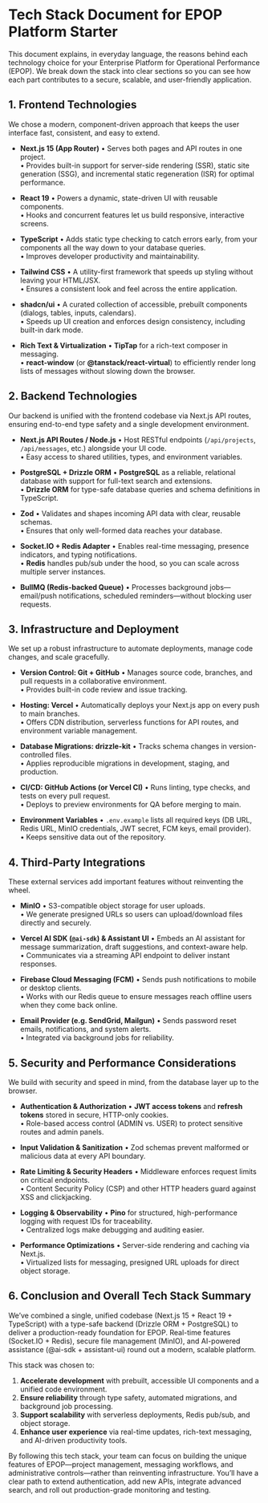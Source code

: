 # Tech Stack Document for EPOP Platform Starter

This document explains, in everyday language, the reasons behind each technology choice for your Enterprise Platform for Operational Performance (EPOP). We break down the stack into clear sections so you can see how each part contributes to a secure, scalable, and user-friendly application.

## 1. Frontend Technologies

We chose a modern, component-driven approach that keeps the user interface fast, consistent, and easy to extend.

- **Next.js 15 (App Router)**
  • Serves both pages and API routes in one project.  
  • Provides built-in support for server-side rendering (SSR), static site generation (SSG), and incremental static regeneration (ISR) for optimal performance.

- **React 19**
  • Powers a dynamic, state-driven UI with reusable components.  
  • Hooks and concurrent features let us build responsive, interactive screens.

- **TypeScript**
  • Adds static type checking to catch errors early, from your components all the way down to your database queries.  
  • Improves developer productivity and maintainability.

- **Tailwind CSS**
  • A utility-first framework that speeds up styling without leaving your HTML/JSX.  
  • Ensures a consistent look and feel across the entire application.

- **shadcn/ui**
  • A curated collection of accessible, prebuilt components (dialogs, tables, inputs, calendars).  
  • Speeds up UI creation and enforces design consistency, including built-in dark mode.

- **Rich Text & Virtualization**
  • **TipTap** for a rich-text composer in messaging.  
  • **react-window** (or **@tanstack/react-virtual**) to efficiently render long lists of messages without slowing down the browser.

## 2. Backend Technologies

Our backend is unified with the frontend codebase via Next.js API routes, ensuring end-to-end type safety and a single development environment.

- **Next.js API Routes / Node.js**
  • Host RESTful endpoints (`/api/projects`, `/api/messages`, etc.) alongside your UI code.  
  • Easy access to shared utilities, types, and environment variables.

- **PostgreSQL + Drizzle ORM**
  • **PostgreSQL** as a reliable, relational database with support for full-text search and extensions.  
  • **Drizzle ORM** for type-safe database queries and schema definitions in TypeScript.

- **Zod**
  • Validates and shapes incoming API data with clear, reusable schemas.  
  • Ensures that only well-formed data reaches your database.

- **Socket.IO + Redis Adapter**
  • Enables real-time messaging, presence indicators, and typing notifications.  
  • **Redis** handles pub/sub under the hood, so you can scale across multiple server instances.

- **BullMQ (Redis-backed Queue)**
  • Processes background jobs—email/push notifications, scheduled reminders—without blocking user requests.

## 3. Infrastructure and Deployment

We set up a robust infrastructure to automate deployments, manage code changes, and scale gracefully.

- **Version Control: Git + GitHub**
  • Manages source code, branches, and pull requests in a collaborative environment.  
  • Provides built-in code review and issue tracking.

- **Hosting: Vercel**
  • Automatically deploys your Next.js app on every push to main branches.  
  • Offers CDN distribution, serverless functions for API routes, and environment variable management.

- **Database Migrations: drizzle-kit**
  • Tracks schema changes in version-controlled files.  
  • Applies reproducible migrations in development, staging, and production.

- **CI/CD: GitHub Actions (or Vercel CI)**
  • Runs linting, type checks, and tests on every pull request.  
  • Deploys to preview environments for QA before merging to main.

- **Environment Variables**
  • `.env.example` lists all required keys (DB URL, Redis URL, MinIO credentials, JWT secret, FCM keys, email provider).  
  • Keeps sensitive data out of the repository.

## 4. Third-Party Integrations

These external services add important features without reinventing the wheel.

- **MinIO**
  • S3-compatible object storage for user uploads.  
  • We generate presigned URLs so users can upload/download files directly and securely.

- **Vercel AI SDK (`@ai-sdk`) & Assistant UI**
  • Embeds an AI assistant for message summarization, draft suggestions, and context-aware help.  
  • Communicates via a streaming API endpoint to deliver instant responses.

- **Firebase Cloud Messaging (FCM)**
  • Sends push notifications to mobile or desktop clients.  
  • Works with our Redis queue to ensure messages reach offline users when they come back online.

- **Email Provider (e.g. SendGrid, Mailgun)**
  • Sends password reset emails, notifications, and system alerts.  
  • Integrated via background jobs for reliability.

## 5. Security and Performance Considerations

We build with security and speed in mind, from the database layer up to the browser.

- **Authentication & Authorization**
  • **JWT access tokens** and **refresh tokens** stored in secure, HTTP-only cookies.  
  • Role-based access control (ADMIN vs. USER) to protect sensitive routes and admin panels.

- **Input Validation & Sanitization**
  • Zod schemas prevent malformed or malicious data at every API boundary.

- **Rate Limiting & Security Headers**
  • Middleware enforces request limits on critical endpoints.  
  • Content Security Policy (CSP) and other HTTP headers guard against XSS and clickjacking.

- **Logging & Observability**
  • **Pino** for structured, high-performance logging with request IDs for traceability.  
  • Centralized logs make debugging and auditing easier.

- **Performance Optimizations**
  • Server-side rendering and caching via Next.js.  
  • Virtualized lists for messaging, presigned URL uploads for direct object storage.

## 6. Conclusion and Overall Tech Stack Summary

We’ve combined a single, unified codebase (Next.js 15 + React 19 + TypeScript) with a type-safe backend (Drizzle ORM + PostgreSQL) to deliver a production-ready foundation for EPOP. Real-time features (Socket.IO + Redis), secure file management (MinIO), and AI-powered assistance (@ai-sdk + assistant-ui) round out a modern, scalable platform.

This stack was chosen to:

1. **Accelerate development** with prebuilt, accessible UI components and a unified code environment.  
2. **Ensure reliability** through type safety, automated migrations, and background job processing.  
3. **Support scalability** with serverless deployments, Redis pub/sub, and object storage.  
4. **Enhance user experience** via real-time updates, rich-text messaging, and AI-driven productivity tools.

By following this tech stack, your team can focus on building the unique features of EPOP—project management, messaging workflows, and administrative controls—rather than reinventing infrastructure. You’ll have a clear path to extend authentication, add new APIs, integrate advanced search, and roll out production-grade monitoring and testing.